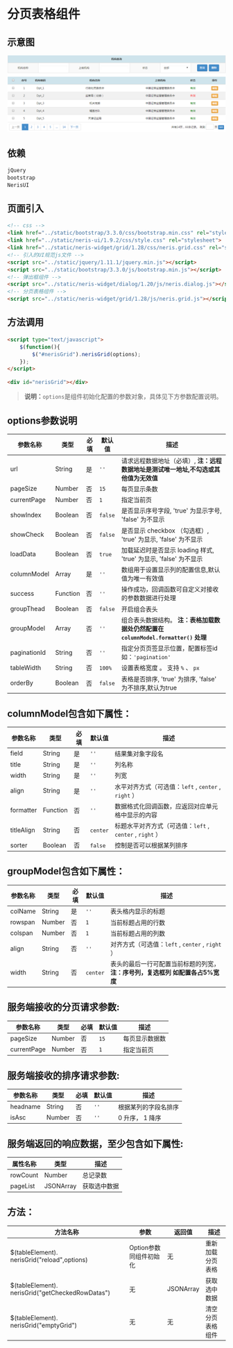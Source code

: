 # 分页表格组件

## 示意图
![分页表格](../../assets/imgs/grid/grid.png)

## 依赖
```html
jQuery
bootstrap
NerisUI
```

## 页面引入
```html
<!-- css -->
<link href="../static/bootstrap/3.3.0/css/bootstrap.min.css" rel="stylesheet">
<link href="../static/neris-ui/1.9.2/css/style.css" rel="stylesheet">
<link href="../static/neris-widget/grid/1.28/css/neris.grid.css" rel="stylesheet">
<!-- 引入的UI规范js文件 -->
<script src="../static/jquery/1.11.1/jquery.min.js"></script>
<script src="../static/bootstrap/3.3.0/js/bootstrap.min.js"></script>
<!-- 弹出框组件 -->
<script src="../static/neris-widget/dialog/1.20/js/neris.dialog.js"></script>
<!-- 分页表格组件 -->
<script src="../static/neris-widget/grid/1.28/js/neris.grid.js"></script>
```
## 方法调用
```html
<script type="text/javascript">
	$(function(){
		$("#nerisGrid").nerisGrid(options);
	});
</script>
```
```html
<div id="nerisGrid"></div>
```
>**说明：**`options`是组件初始化配置的参数对象，具体见下方参数配置说明。

## options参数说明 

|参数名称|类型|必填|默认值|描述|
|-------|--------|---------|---------|--------------|
|url| String | 是 | `''` |请求远程数据地址（必填）, **注：远程数据地址是测试唯一地址,不勾选或其他值为无效值** |
|pageSize|Number|否| `15` |每页显示条数|
|currentPage|Number|否| `1` |指定当前页|
|showIndex|Boolean|否| `false` |是否显示序号字段, 'true' 为显示字号, 'false' 为不显示|
|showCheck|Boolean|否| `false` |是否显示 checkbox （勾选框）, 'true' 为显示, 'false' 为不显示|
|loadData|Boolean|否| `true` |加载延迟时是否显示 loading 样式, 'true' 为显示, 'false' 为不显示|
|columnModel|Array|是| `''`|数组用于设置显示列的配置信息,默认值为唯一有效值|
|success|Function|否	| `''` |操作成功，回调函数可自定义对接收的参数数据进行处理|
|groupThead|Boolean| 否| `false` |开启组合表头|
|groupModel|Array|否	| `''` |组合表头数据结构。 **注：表格加载数据处仍然配置在 `columnModel.formatter()` 处理** |
|paginationId|String|否| `''` |指定分页页签显示位置，配置标签id 如：`'pagination'` |
|tableWidth|String|否| `100%` |设置表格宽度 。 支持  `%` 、 `px` |
|orderBy|Boolean|否| `false` |表格是否排序, 'true' 为排序, 'false' 为不排序,默认为true|
## columnModel包含如下属性： 

|参数名称|类型     |必填     |默认值    |描述  |
|-------|--------|---------|---------|--------------|
|field|	String| 是	|`''` |结果集对象字段名|
|title|	String|	是	| `''` |列名称|
|width|	String|	是	| `''` |列宽|
|align|	String|	是	| `''` |水平对齐方式（可选值：`left` , `center` , `right` ）|
|formatter|	Function|否|	`''` |	数据格式化回调函数，应返回对应单元格中显示的内容|
|titleAlign|String|否| `center` |标题水平对齐方式（可选值：`left` , `center` , `right` ）|
|sorter|Boolean|否| `false` |控制是否可以根据某列排序|
## groupModel包含如下属性： 

|参数名称|类型     |必填     |默认值    |描述          |
|-------|--------|---------|---------|--------------|
|colName|String| 是 | `''` |表头格内显示的标题|
|rowspan|	Number|	否	| `1` |当前标题占用的行数|
|colspan|	Number|	否	| `1` |当前标题占用的列数|
|align|	String|	否	| `''` |对齐方式（可选值：`left` , `center` , `right` ）|
|width|String|否| `center` |表头的最后一行可配置当前标题的列宽，**注：序号列，复选框列 如配置各占5%宽度** |

## 服务端接收的分页请求参数:
|参数名称|类型     |必填     |默认值    |描述           |
|-------|--------|---------|---------|--------------|
|pageSize|Number|否| `15` |每页显示数据数|
|currentPage|Number|否| `1` |指定当前页|

## 服务端接收的排序请求参数:
|参数名称|类型     |必填     |默认值    |描述           |
|-------|--------|---------|---------|--------------|
|headname|String|否| `''` |根据某列的字段名排序|
|isAsc|Number|否| `''` |0 升序， 1 降序|

## 服务端返回的响应数据，至少包含如下属性:

|属性名称	|类型	|描述 |
|-----------|-------|----------|
|rowCount	|Number	 |总记录数|
|pageList	|JSONArray	|获取选中数据|

## 方法：
|方法名称|参数	|返回值	|描述|
|-------|-------|-------|------------|
|$(tableElement). nerisGrid("reload",options)	|Option参数同组件初始化|	无	|重新加载分页表格|
|$(tableElement). nerisGrid("getCheckedRowDatas")	|无	|JSONArray	|获取选中数据|
|$(tableElement). nerisGrid("emptyGrid")|无	|无	|清空分页表格组件|